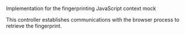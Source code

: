 Implementation for the fingerprinting JavaScript context mock

This controller establishes communications with the browser process to retrieve the fingerprint. 


